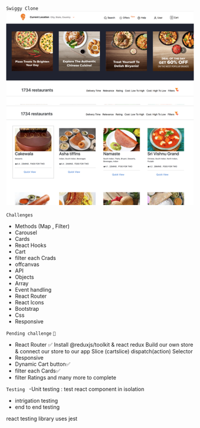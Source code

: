 `Swiggy Clone`
![Link](./public/images/img1.png)
![link](./public/images/img2.png)

`Challenges`

- Methods (Map , Filter)
- Carousel
- Cards 
- React Hooks 
- Cart 
- filter each Crads
- offcanvas
- API 
- Objects
- Array
- Event handling
- React Router 
- React Icons
- Bootstrap
- Css
- Responsive

`Pending challenge` `🤔`
- React Router ✅
  Install @reduxjs/toolkit & react redux 
  Build our own store & connect our store to our app
  Slice (cartslice)
  dispatch(action)
  Selector
- Responsive
- Dynamic Cart button✅
- filter each Cards✅
- filter Ratings and many more to complete

`Testing ` 
-Unit testing : test react component in isolation 
- intrigation testing
- end to end testing 

react testing library uses jest